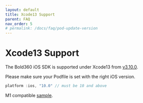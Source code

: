 ```yaml
---
layout: default
title: Xcode13 Support
parent: FAQ
nav_order: 5
# permalink: /docs/faq/pod-update-version
---
```


# Xcode13 Support

The Bold360 iOS SDK is supported under Xcode13 from [v3.10.0](https://logmein-bold-mobile.github.io/bold360-mobile-docs-ios/docs/release-notes/#version-3100).

Please make sure your Podfile is set with the right iOS version.

```swift
platform :ios, "10.0" // must be 10 and above
```

M1 compatible [sample](https://github.com/bold360ai/bold360-mobile-samples-ios/tree/master/m1Sample).


